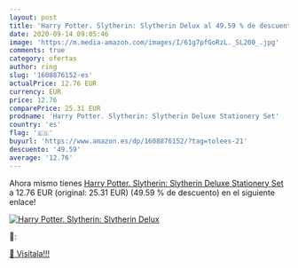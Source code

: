 ```yaml
---
layout: post
title: 'Harry Potter. Slytherin: Slytherin Delux al 49.59 % de descuento'
date: 2020-09-14 09:05:46
image: 'https://m.media-amazon.com/images/I/61g7pfGoRzL._SL200_.jpg'
comments: true
category: ofertas
author: ring
slug: '1608876152-es'
actualPrice: 12.76 EUR
currency: EUR
price: 12.76
comparePrice: 25.31 EUR
prodname: 'Harry Potter. Slytherin: Slytherin Deluxe Stationery Set'
country: 'es'
flag: '🇪🇸'
buyurl: 'https://www.amazon.es/dp/1608876152/?tag=tolees-21'
descuento: '49.59'
average: '12.76'
---
```


Ahora mismo tienes [Harry Potter. Slytherin: Slytherin Deluxe Stationery Set](https://www.amazon.es/dp/1608876152/?tag=tolees-21) a 12.76 EUR (original: 25.31 EUR) (49.59 %  de descuento) en el siguiente enlace!

[![Harry Potter. Slytherin: Slytherin Delux](https://m.media-amazon.com/images/I/61g7pfGoRzL._SL200_.jpg)](https://www.amazon.es/dp/1608876152/?tag=tolees-21)

🔎:


[🛒 Visítala!!!](https://www.amazon.es/dp/1608876152/?tag=tolees-21)
